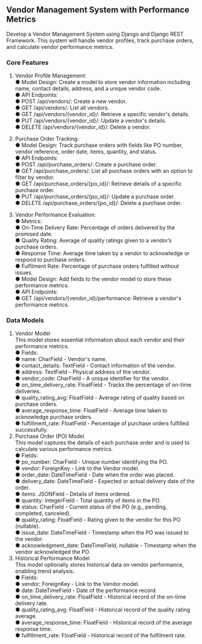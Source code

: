 

## Vendor Management System with Performance Metrics
Develop a Vendor Management System using Django and Django REST Framework. This
system will handle vendor profiles, track purchase orders, and calculate vendor performance
metrics. <br>
### Core Features
1. Vendor Profile Management:<br>
● Model Design: Create a model to store vendor information including name, contact
details, address, and a unique vendor code. <br>
● API Endpoints: <br>
● POST /api/vendors/: Create a new vendor.<br>
● GET /api/vendors/: List all vendors.<br>
● GET /api/vendors/{vendor_id}/: Retrieve a specific vendor's details. <br>
● PUT /api/vendors/{vendor_id}/: Update a vendor's details.<br>
● DELETE /api/vendors/{vendor_id}/: Delete a vendor. <br>

2. Purchase Order Tracking: <br>
● Model Design: Track purchase orders with fields like PO number, vendor reference,
order date, items, quantity, and status. <br>
● API Endpoints:<br>
● POST /api/purchase_orders/: Create a purchase order. <br>
● GET /api/purchase_orders/: List all purchase orders with an option to filter by
vendor.<br>
● GET /api/purchase_orders/{po_id}/: Retrieve details of a specific purchase order. <br>
● PUT /api/purchase_orders/{po_id}/: Update a purchase order.<br>
● DELETE /api/purchase_orders/{po_id}/: Delete a purchase order.<br>

3. Vendor Performance Evaluation:<br>
● Metrics: <br>
● On-Time Delivery Rate: Percentage of orders delivered by the promised date. <br>
● Quality Rating: Average of quality ratings given to a vendor’s purchase orders. <br>
● Response Time: Average time taken by a vendor to acknowledge or respond to
purchase orders. <br>
● Fulfilment Rate: Percentage of purchase orders fulfilled without issues. <br>
● Model Design: Add fields to the vendor model to store these performance metrics. <br>
● API Endpoints: <br>
● GET /api/vendors/{vendor_id}/performance: Retrieve a vendor's performance
metrics. <br>

### Data Models
1. Vendor Model <br>
This model stores essential information about each vendor and their performance metrics. <br>
● Fields: <br>
● name: CharField - Vendor's name. <br>
● contact_details: TextField - Contact information of the vendor. <br>
● address: TextField - Physical address of the vendor. <br>
● vendor_code: CharField - A unique identifier for the vendor. <br>
● on_time_delivery_rate: FloatField - Tracks the percentage of on-time deliveries. <br>
● quality_rating_avg: FloatField - Average rating of quality based on purchase 
orders. <br>
● average_response_time: FloatField - Average time taken to acknowledge
purchase orders. <br>
● fulfillment_rate: FloatField - Percentage of purchase orders fulfilled successfully. <br>
2. Purchase Order (PO) Model <br>
This model captures the details of each purchase order and is used to calculate various
performance metrics.<br>
● Fields:<br>
● po_number: CharField - Unique number identifying the PO.<br>
● vendor: ForeignKey - Link to the Vendor model. <br>
● order_date: DateTimeField - Date when the order was placed. <br>
● delivery_date: DateTimeField - Expected or actual delivery date of the order. <br>
● items: JSONField - Details of items ordered. <br>
● quantity: IntegerField - Total quantity of items in the PO. <br>
● status: CharField - Current status of the PO (e.g., pending, completed, canceled). <br>
● quality_rating: FloatField - Rating given to the vendor for this PO (nullable). <br>
● issue_date: DateTimeField - Timestamp when the PO was issued to the vendor. <br>
● acknowledgment_date: DateTimeField, nullable - Timestamp when the vendor
acknowledged the PO. <br>
3. Historical Performance Model <br>
This model optionally stores historical data on vendor performance, enabling trend analysis. <br>
● Fields: <br>
● vendor: ForeignKey - Link to the Vendor model. <br>
● date: DateTimeField - Date of the performance record. <br>
● on_time_delivery_rate: FloatField - Historical record of the on-time delivery rate. <br>
● quality_rating_avg: FloatField - Historical record of the quality rating average. <br>
● average_response_time: FloatField - Historical record of the average response 
time.<br>
● fulfillment_rate: FloatField - Historical record of the fulfilment rate. <br>
